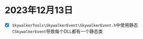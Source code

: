 ﻿# 2023年12月13日

* [X] `SkywalkerTools\SkywalkerEvent\SkywalkerEvent.h`中使用静态 `CSkywalkerEvent`导致每个DLL都有一个静态类
